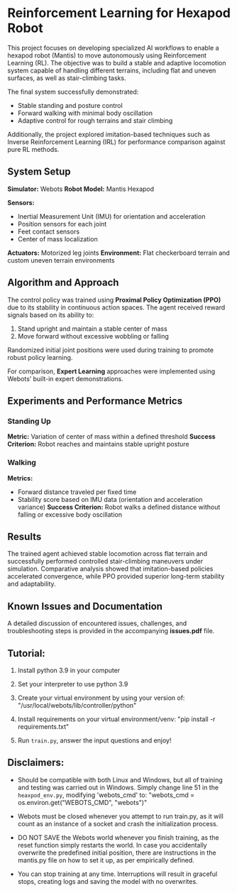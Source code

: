 # Reinforcement Learning for Hexapod Robot

This project focuses on developing specialized AI workflows to enable a hexapod robot (Mantis) to move autonomously using Reinforcement Learning (RL). The objective was to build a stable and adaptive locomotion system capable of handling different terrains, including flat and uneven surfaces, as well as stair-climbing tasks.

The final system successfully demonstrated:

* Stable standing and posture control
* Forward walking with minimal body oscillation
* Adaptive control for rough terrains and stair climbing

Additionally, the project explored imitation-based techniques such as Inverse Reinforcement Learning (IRL) for performance comparison against pure RL methods.

## System Setup

**Simulator:** Webots
**Robot Model:** Mantis Hexapod

**Sensors:**

* Inertial Measurement Unit (IMU) for orientation and acceleration
* Position sensors for each joint
* Feet contact sensors
* Center of mass localization

**Actuators:** Motorized leg joints
**Environment:** Flat checkerboard terrain and custom uneven terrain environments


## Algorithm and Approach

The control policy was trained using **Proximal Policy Optimization (PPO)** due to its stability in continuous action spaces. The agent received reward signals based on its ability to:

1. Stand upright and maintain a stable center of mass
2. Move forward without excessive wobbling or falling

Randomized initial joint positions were used during training to promote robust policy learning.

For comparison, **Expert Learning** approaches were implemented using Webots’ built-in expert demonstrations.

## Experiments and Performance Metrics

### Standing Up

**Metric:** Variation of center of mass within a defined threshold
**Success Criterion:** Robot reaches and maintains stable upright posture

### Walking

**Metrics:**

* Forward distance traveled per fixed time
* Stability score based on IMU data (orientation and acceleration variance)
  **Success Criterion:** Robot walks a defined distance without falling or excessive body oscillation


## Results

The trained agent achieved stable locomotion across flat terrain and successfully performed controlled stair-climbing maneuvers under simulation. Comparative analysis showed that imitation-based policies accelerated convergence, while PPO provided superior long-term stability and adaptability.


## Known Issues and Documentation

A detailed discussion of encountered issues, challenges, and troubleshooting steps is provided in the accompanying **issues.pdf** file.


## Tutorial: 

1. Install python 3.9 in your computer

2. Set your interpreter to use python 3.9

3. Create your virtual environment by using your version of: 
   "/usr/local/webots/lib/controller/python"

4. Install requirements on your virtual environment/venv:
   "pip install -r requirements.txt"

5. Run `train.py`, answer the input questions and enjoy!



## Disclaimers:

 - Should be compatible with both Linux and Windows, but all of training and testing was carried out in Windows. Simply change line 51 in the `heaxpod_env.py`, modifying 'webots_cmd' to:
   "webots_cmd = os.environ.get("WEBOTS_CMD", "webots")"

 - Webots must be closed whenever you attempt to run train.py, as it will count as an instance of a socket and crash the initialization process.

 - DO NOT SAVE the Webots world whenever you finish training, as the reset function simply restarts the world. In case you accidentally overwrite the predefined initial position, there are instructions in the mantis.py file on how to set it up, as per empirically defined.

 - You can stop training at any time. Interruptions will result in graceful stops, creating logs and saving the model with no overwrites.
